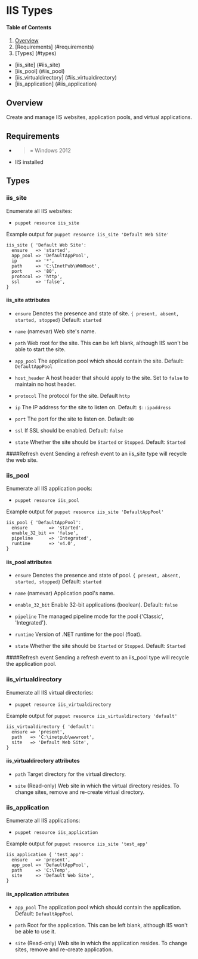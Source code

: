 # IIS Types

#### Table of Contents
1. [Overview](#overview)
1. [Requirements] (#requirements)
1. [Types] (#types)
  * [iis_site] (#iis_site)
  * [iis_pool] (#iis_pool)
  * [iis_virtualdirectory] (#iis_virtualdirectory)
  * [iis_application] (#iis_application)

## Overview

Create and manage IIS websites, application pools, and virtual applications.

## Requirements

- >= Windows 2012
- IIS installed

## Types

### iis_site

Enumerate all IIS websites:
* `puppet resource iis_site`

Example output for `puppet resource iis_site 'Default Web Site'`
```
iis_site { 'Default Web Site':
  ensure   => 'started',
  app_pool => 'DefaultAppPool',
  ip       => '*',
  path     => 'C:\InetPub\WWWRoot',
  port     => '80',
  protocol => 'http',
  ssl      => 'false',
}
```

#### iis_site attributes

* `ensure`
Denotes the presence and state of site. `{ present, absent, started, stopped}`
Default: `started`

* `name`
(namevar) Web site's name.

* `path`
Web root for the site.  This can be left blank, although IIS won't
be able to start the site.

* `app_pool`
The application pool which should contain the site. Default: `DefaultAppPool`

* `host_header`
A host header that should apply to the site. Set to `false` to maintain
no host header.

* `protocol`
The protocol for the site. Default `http`

* `ip`
The IP address for the site to listen on. Default: `$::ipaddress`

* `port`
The port for the site to listen on. Default: `80`

* `ssl`
If SSL should be enabled. Default: `false`

* `state`
Whether the site should be `Started` or `Stopped`.  Default: `Started`

####Refresh event
Sending a refresh event to an iis_site type will recycle the web site.

### iis_pool

Enumerate all IIS application pools:
* `puppet resource iis_pool`

Example output for `puppet resource iis_site 'DefaultAppPool'`
```
iis_pool { 'DefaultAppPool':
  ensure        => 'started',
  enable_32_bit => 'false',
  pipeline      => 'Integrated',
  runtime       => 'v4.0',
}
```

#### iis_pool attributes

* `ensure`
Denotes the presence and state of pool. `{ present, absent, started, stopped}`
Default: `started`

* `name`
(namevar) Application pool's name.

* `enable_32_bit`
Enable 32-bit applications (boolean). Default: `false`

* `pipeline`
The managed pipeline mode for the pool {'Classic', 'Integrated'}.

* `runtime`
Version of .NET runtime for the pool (float).

* `state`
Whether the site should be `Started` or `Stopped`.  Default: `Started`

####Refresh event
Sending a refresh event to an iis_pool type will recycle the application pool.

### iis_virtualdirectory

Enumerate all IIS virtual directories:
* `puppet resource iis_virtualdirectory`

Example output for `puppet resource iis_virtualdirectory 'default'`
```
iis_virtualdirectory { 'default':
  ensure => 'present',
  path   => 'C:\inetpub\wwwroot',
  site   => 'Default Web Site',
}
```

#### iis_virtualdirectory attributes

* `path`
Target directory for the virtual directory.

* `site`
(Read-only) Web site in which the virtual directory resides.
To change sites, remove and re-create virtual directory.

### iis_application

Enumerate all IIS applications:
* `puppet resource iis_application`

Example output for `puppet resource iis_site 'test_app'`
```
iis_application { 'test_app':
  ensure   => 'present',
  app_pool => 'DefaultAppPool',
  path     => 'C:\Temp',
  site     => 'Default Web Site',
}
```

#### iis_application attributes

* `app_pool`
The application pool which should contain the application. Default: `DefaultAppPool`

* `path`
Root for the application.  This can be left blank, although IIS won't
be able to use it.

* `site`
(Read-only) Web site in which the application resides.
To change sites, remove and re-create application.
